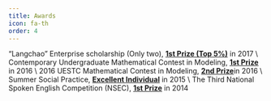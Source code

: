```yaml
---
title: Awards
icon: fa-th
order: 4
---
```


“Langchao” Enterprise scholarship (Only two), <u><b>1st Prize (Top 5%)</b></u> in 2017 \\
Contemporary Undergraduate Mathematical Contest in Modeling, <u><b>1st Prize</b></u> in 2016 \\
2016 UESTC Mathematical Contest in Modeling, <u><b>2nd Prize</b></u>in 2016 \\
Summer Social Practice, <u><b>Excellent Individual</b></u> in 2015 \\
The Third National Spoken English Competition (NSEC), <u><b>1st Prize</b></u> in 2014 